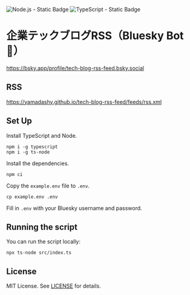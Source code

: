 ![Node.js - Static Badge](https://img.shields.io/badge/Node.js-43853D?style=for-the-badge&logo=node.js&logoColor=white)
![TypeScript - Static Badge](https://img.shields.io/badge/TypeScript-007ACC?style=for-the-badge&logo=typescript&logoColor=white)


# 企業テックブログRSS（Bluesky Bot 🦋）

https://bsky.app/profile/tech-blog-rss-feed.bsky.social

## RSS

https://yamadashy.github.io/tech-blog-rss-feed/feeds/rss.xml

## Set Up

Install TypeScript and Node.
```
npm i -g typescript
npm i -g ts-node
```

Install the dependencies.

```
npm ci
```

Copy the `example.env` file to `.env`.

```
cp example.env .env
```

Fill in `.env` with your Bluesky username and password.

## Running the script 

You can run the script locally: 

```
npx ts-node src/index.ts
```
## License

MIT License. See [LICENSE](./LICENSE) for details.

